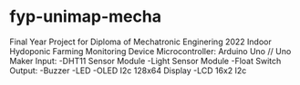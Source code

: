 # fyp-unimap-mecha
Final Year Project for Diploma of Mechatronic Enginering 2022
Indoor Hydoponic Farming Monitoring Device
Microcontroller: Arduino Uno // Uno Maker
Input:  -DHT11 Sensor Module
        -Light Sensor Module
        -Float Switch
Output: -Buzzer
        -LED
        -OLED I2c 128x64 Display
        -LCD 16x2 I2c
